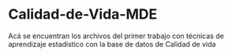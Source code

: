 # Calidad-de-Vida-MDE
Acá se encuentran los archivos del primer trabajo con técnicas de aprendizaje estadístico con la base de datos de Calidad de vida 
